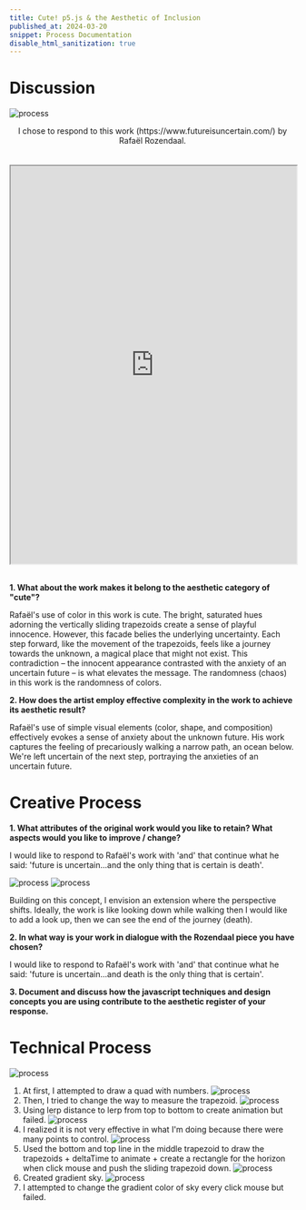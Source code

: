 ```yaml
---
title: Cute! p5.js & the Aesthetic of Inclusion
published_at: 2024-03-20
snippet: Process Documentation
disable_html_sanitization: true
---
```

# Discussion
![process](/240328_fourth_post/img1.png)

<div align="center">
    I chose to respond to this work (https://www.futureisuncertain.com/) by Rafaël Rozendaal. 
</div>

<br>
<br>
<div align="center">
<iframe src="https://editor.p5js.org/kimnhudiep2003/full/KMWNJ-IHd" width = "100%" height = "700px"></iframe>
</div>
<br>

**1. What about the work makes it belong to the aesthetic category of "cute"?**

Rafaël's use of color in this work is cute. The bright, saturated hues adorning the vertically sliding trapezoids create a sense of playful innocence. However, this facade belies the underlying uncertainty. Each step forward, like the movement of the trapezoids, feels like a journey towards the unknown, a magical place that might not exist. This contradiction – the innocent appearance contrasted with the anxiety of an uncertain future – is what elevates the message. The randomness (chaos) in this work is the randomness of colors.  

**2. How does the artist employ effective complexity in the work to achieve its aesthetic result?**

 Rafaël's use of simple visual elements (color, shape, and composition) effectively evokes a sense of anxiety about the unknown future. His work captures the feeling of precariously walking a narrow path, an ocean below. We're left uncertain of the next step, portraying the anxieties of an uncertain future.

# Creative Process
**1. What attributes of the original work would you like to retain? What aspects would you like to improve / change?**

I would like to respond to Rafaël's work with 'and' that continue what he said: 'future is uncertain...and the only thing that is certain is death'. 
<br>

![process](/240328_fourth_post/img3.png)
![process](/240328_fourth_post/img4.png)

Building on this concept, I envision an extension where the perspective shifts. Ideally, the work is like looking down while walking then I would like to add a look up, then we can see the end of the journey (death). 

**2. In what way is your work in dialogue with the Rozendaal piece you have chosen?**

I would like to respond to Rafaël's work with 'and' that continue what he said: 'future is uncertain...and death is the only thing that is certain'. 

**3. Document and discuss how the javascript techniques and design concepts you are using contribute to the aesthetic register of your response.**
 
# Technical Process

![process](/240328_fourth_post/img2.png)
1. At first, I attempted to draw a quad with numbers.
![process](/240328_fourth_post/img5.png)
2. Then, I tried to change the way to measure the trapezoid.
![process](/240328_fourth_post/img6.png)
3. Using lerp distance to lerp from top to bottom to create animation but failed.
![process](/240328_fourth_post/img7.png)
4. I realized it is not very effective in what I'm doing because there were many points to control.
![process](/240328_fourth_post/img8.png)
5. Used the bottom and top line in the middle trapezoid to draw the trapezoids + deltaTime to animate + create a rectangle for the horizon when click mouse and push the sliding trapezoid down.
![process](/240328_fourth_post/img9.png)
6. Created gradient sky.
![process](/240328_fourth_post/img10.png)
7. I attempted to change the gradient color of sky every click mouse but failed.



